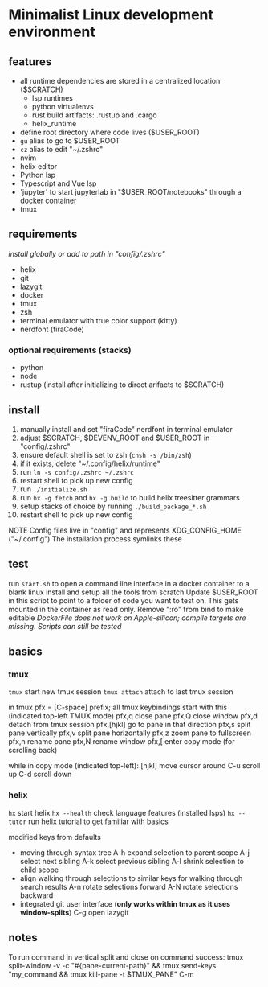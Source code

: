 # Minimalist Linux development environment

## features
- all runtime dependencies are stored in a centralized location ($SCRATCH)
	- lsp runtimes
	- python virtualenvs
	- rust build artifacts: .rustup and .cargo
	- helix_runtime
- define root directory where code lives ($USER_ROOT)
- `gu` alias to go to $USER_ROOT
- `cz` alias to edit "~/.zshrc"
- ~~nvim~~
- helix editor
- Python lsp
- Typescript and Vue lsp
- 'jupyter' to start jupyterlab in "$USER_ROOT/notebooks" through a docker container
- tmux

## requirements
_install globally or add to path in "config/.zshrc"_
- helix
- git
- lazygit
- docker
- tmux
- zsh
- terminal emulator with true color support (kitty)
- nerdfont (firaCode)

### optional requirements (stacks)
- python
- node
- rustup (install after initializing to direct arifacts to $SCRATCH)

## install
1. manually install and set "firaCode" nerdfont in terminal emulator
2. adjust $SCRATCH, $DEVENV_ROOT and $USER_ROOT in "config/.zshrc"
3. ensure default shell is set to zsh (`chsh -s /bin/zsh`)
4. if it exists, delete "~/.config/helix/runtime"
5. run `ln -s config/.zshrc ~/.zshrc`
6. restart shell to pick up new config
7. run `./initialize.sh`
8. run `hx -g fetch` and `hx -g build` to build helix treesitter grammars
9. setup stacks of choice by running `./build_package_*.sh`
10. restart shell to pick up new config

NOTE
Config files live in "config" and represents XDG_CONFIG_HOME ("~/.config")
The installation process symlinks these

## test
run `start.sh` to open a command line interface in a docker container to a blank linux install and setup all the tools from scratch
Update $USER_ROOT in this script to point to a folder of code you want to test on. This gets mounted in the container as read only. Remove ":ro" from bind to make editable
_DockerFile does not work on Apple-silicon; compile targets are missing. Scripts can still be tested_

## basics

### tmux
`tmux` start new tmux session
`tmux attach` attach to last tmux session

in tmux
pfx = [C-space] prefix; all tmux keybindings start with this (indicated top-left TMUX mode)
pfx,q close pane
pfx,Q close window
pfx,d detach from tmux session
pfx,[hjkl] go to pane in that direction
pfx,s split pane vertically
pfx,v split pane horizontally
pfx,z zoom pane to fullscreen
pfx,n rename pane
pfx,N rename window
pfx,[ enter copy mode (for scrolling back)

while in copy mode (indicated top-left):
[hjkl] move cursor around
C-u scroll up
C-d scroll down

### helix
`hx` start helix
`hx --health` check language features (installed lsps)
`hx --tutor` run helix tutorial to get familiar with basics

modified keys from defaults
- moving through syntax tree
	A-h expand selection to parent scope
	A-j select next sibling
	A-k select previous sibling
	A-l shrink selection to child scope
- align walking through selections to similar keys for walking through search results
	A-n rotate selections forward
	A-N rotate selections backward
- integrated git user interface (**only works within tmux as it uses window-splits**)
	C-g open lazygit

## notes
To run command in vertical split and close on command success:
tmux split-window -v -c "#{pane-current-path}" && tmux send-keys "my_command && tmux kill-pane -t \$TMUX_PANE" C-m

